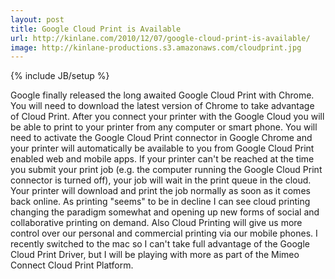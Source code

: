 ```yaml
---
layout: post
title: Google Cloud Print is Available
url: http://kinlane.com/2010/12/07/google-cloud-print-is-available/
image: http://kinlane-productions.s3.amazonaws.com/cloudprint.jpg
---
```

{% include JB/setup %}
Google finally released the long awaited Google Cloud Print with Chrome. You will need to download the latest version of Chrome to take advantage of Cloud Print.
After you connect your printer with the Google Cloud you will be able to print to your printer from any computer or smart phone.  You will need to activate the Google Cloud Print connector in Google Chrome and your printer will automatically be available to you from Google Cloud Print enabled web and mobile apps.
If your printer can't be reached at the time you submit your print job (e.g. the computer running the Google Cloud Print connector is turned off), your job will wait in the print queue in the cloud. Your printer will download and print the job normally as soon as it comes back online.
As printing "seems" to be in decline I can see cloud printing changing the paradigm somewhat and opening up new forms of social and collaborative printing on demand. Also Cloud Printing will give us more control over our personal and commercial printing via our mobile phones.
I recently switched to the mac so I can't take full advantage of the Google Cloud Print Driver, but I will be playing with more as part of the Mimeo Connect Cloud Print Platform.